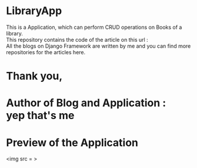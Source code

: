 # LibraryApp
This is a Application, which can perform CRUD operations on Books of a library. <br>
This repository contains the code of the article on this url :<br>
All the blogs on Django Framework are written by me and you can find more repositories for the articles here. 
# Thank you,
# Author of Blog and Application :<br>  yep that's me
# Preview of the Application 

<img src = >
